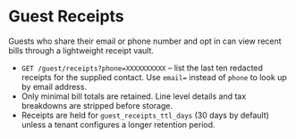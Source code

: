 # Guest Receipts

Guests who share their email or phone number and opt in can view recent bills
through a lightweight receipt vault.

- `GET /guest/receipts?phone=XXXXXXXXXX` – list the last ten redacted
  receipts for the supplied contact. Use `email=` instead of `phone` to look up
  by email address.
- Only minimal bill totals are retained. Line level details and tax breakdowns
  are stripped before storage.
- Receipts are held for ``guest_receipts_ttl_days`` (30 days by default) unless
  a tenant configures a longer retention period.

